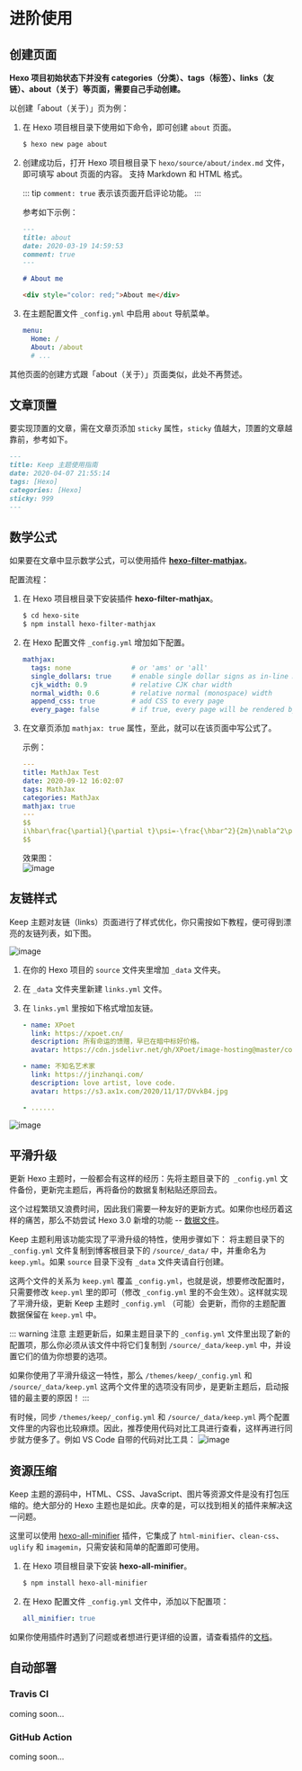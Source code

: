 # 进阶使用

## 创建页面

**Hexo 项目初始状态下并没有 categories（分类）、tags（标签）、links（友链）、about（关于）等页面，需要自己手动创建。**

以创建「about（关于）」页为例：

1. 在 Hexo 项目根目录下使用如下命令，即可创建 `about` 页面。

   ```bash
   $ hexo new page about
   ```

2. 创建成功后，打开 Hexo 项目根目录下 `hexo/source/about/index.md` 文件，即可填写 about 页面的内容。
   支持 Markdown 和 HTML 格式。

   ::: tip
   `comment: true` 表示该页面开启评论功能。
   :::

   参考如下示例：

   ```markdown
   ---
   title: about
   date: 2020-03-19 14:59:53
   comment: true
   ---

   # About me

   <div style="color: red;">About me</div>
   ```

3. 在主题配置文件 `_config.yml` 中启用 `about` 导航菜单。
   ```yml
   menu:
     Home: /
     About: /about
     # ...
   ```

其他页面的创建方式跟「about（关于）」页面类似，此处不再赘述。


## 文章顶置

要实现顶置的文章，需在文章页添加 `sticky` 属性，`sticky` 值越大，顶置的文章越靠前，参考如下。

```markdown
---
title: Keep 主题使用指南
date: 2020-04-07 21:55:14
tags: [Hexo]
categories: [Hexo]
sticky: 999
---
```


## 数学公式

如果要在文章中显示数学公式，可以使用插件 **[hexo-filter-mathjax](https://github.com/next-theme/hexo-filter-mathjax/ )**。  

配置流程：

1. 在 Hexo 项目根目录下安装插件 **hexo-filter-mathjax**。

   ```bash
   $ cd hexo-site
   $ npm install hexo-filter-mathjax
   ```

1. 在 Hexo 配置文件 `_config.yml` 增加如下配置。

   ```yml
   mathjax:
     tags: none               # or 'ams' or 'all'
     single_dollars: true     # enable single dollar signs as in-line math delimiters
     cjk_width: 0.9           # relative CJK char width
     normal_width: 0.6        # relative normal (monospace) width
     append_css: true         # add CSS to every page
     every_page: false        # if true, every page will be rendered by mathjax regardless the `mathjax` setting in Front-matter of each article
   ```

1. 在文章页添加 `mathjax: true` 属性，至此，就可以在该页面中写公式了。

   示例：

   ```yml
   ---
   title: MathJax Test
   date: 2020-09-12 16:02:07
   tags: MathJax
   categories: MathJax
   mathjax: true
   ---
   $$
   i\hbar\frac{\partial}{\partial t}\psi=-\frac{\hbar^2}{2m}\nabla^2\psi+V\psi
   $$
   ```

   效果图：  
   ![image](https://cdn.jsdelivr.net/gh/XPoet/image-hosting@master/keep-docs/image.76zdiodvgds0.png)


## 友链样式

Keep 主题对友链（links）页面进行了样式优化，你只需按如下教程，便可得到漂亮的友链列表，如下图。

![image](https://cdn.jsdelivr.net/gh/XPoet/image-hosting@master/keep-docs/image.o27c1lf5yo0.png)


1. 在你的 Hexo 项目的 `source` 文件夹里增加 `_data` 文件夹。


1. 在 `_data` 文件夹里新建 `links.yml` 文件。

1. 在 `links.yml` 里按如下格式增加友链。

   ```yaml
   - name: XPoet
     link: https://xpoet.cn/
     description: 所有命运的馈赠，早已在暗中标好价格。
     avatar: https://cdn.jsdelivr.net/gh/XPoet/image-hosting@master/common-use/avatar.jpg

   - name: 不知名艺术家
     link: https://jinzhanqi.com/
     description: love artist, love code.
     avatar: https://s3.ax1x.com/2020/11/17/DVvkB4.jpg

   - ......  

   ```
![image](https://cdn.jsdelivr.net/gh/XPoet/image-hosting@master/keep-docs/image.411k8ek37x40.png)


## 平滑升级
更新 Hexo 主题时，一般都会有这样的经历：先将主题目录下的` _config.yml` 文件备份，更新完主题后，再将备份的数据复制粘贴还原回去。

这个过程繁琐又浪费时间，因此我们需要一种友好的更新方式。如果你也经历着这样的痛苦，那么不妨尝试 Hexo 3.0 新增的功能 -- [数据文件](https://hexo.io/zh-cn/docs/data-files)。

Keep 主题利用该功能实现了平滑升级的特性，使用步骤如下：
将主题目录下的 `_config.yml` 文件复制到博客根目录下的 `/source/_data/` 中，并重命名为 `keep.yml`。如果 `source` 目录下没有 `_data` 文件夹请自行创建。

这两个文件的关系为 `keep.yml` 覆盖 `_config.yml`，也就是说，想要修改配置时，只需要修改 `keep.yml` 里的即可（修改 `_config.yml` 里的不会生效）。这样就实现了平滑升级，更新 Keep 主题时 `_config.yml` （可能）会更新，而你的主题配置数据保留在 `keep.yml` 中。

::: warning 注意
主题更新后，如果主题目录下的 `_config.yml` 文件里出现了新的配置项，那么你必须从该文件中将它们复制到 `/source/_data/keep.yml` 中，并设置它们的值为你想要的选项。

如果你使用了平滑升级这一特性，那么 `/themes/keep/_config.yml` 和 `/source/_data/keep.yml` 这两个文件里的选项没有同步，是更新主题后，启动报错的最主要的原因！
:::

有时候，同步 `/themes/keep/_config.yml` 和 `/source/_data/keep.yml` 两个配置文件里的内容也比较麻烦。因此，推荐使用代码对比工具进行查看，这样再进行同步就方便多了。例如 VS Code 自带的代码对比工具：
![image](https://cdn.jsdelivr.net/gh/XPoet/image-hosting@master/keep-docs/image.4c2gxoox3es0.png)


## 资源压缩

Keep 主题的源码中，HTML、CSS、JavaScript、图片等资源文件是没有打包压缩的。绝大部分的 Hexo 主题也是如此。庆幸的是，可以找到相关的插件来解决这一问题。

这里可以使用 [hexo-all-minifier](https://github.com/chenzhutian/hexo-all-minifier) 插件，它集成了 `html-minifier`、`clean-css`、`uglify` 和 `imagemin`，只需安装和简单的配置即可使用。

1. 在 Hexo 项目根目录下安装 **hexo-all-minifier**。
   ```sh
   $ npm install hexo-all-minifier
   ```

1. 在 Hexo 配置文件 `_config.yml` 文件中，添加以下配置项：
   ```yaml
   all_minifier: true
   ```
如果你使用插件时遇到了问题或者想进行更详细的设置，请查看插件的[文档](https://github.com/chenzhutian/hexo-all-minifier/blob/master/README.md)。

## 自动部署

### Travis CI

coming soon...

### GitHub Action

coming soon...



